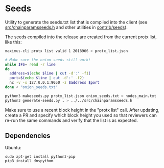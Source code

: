 # Seeds

Utility to generate the seeds.txt list that is compiled into the client
(see [src/chainparamsseeds.h](/src/chainparamsseeds.h) and other utilities in [contrib/seeds](/contrib/seeds)).

The seeds compiled into the release are created from the current protx list, like this:

```bash
maximus-cli protx list valid 1 2018966 > protx_list.json

# Make sure the onion seeds still work!
while IFS= read -r line
do
  address=$(echo $line | cut -d':' -f1)
  port=$(echo $line | cut -d':' -f2)
  nc -v -x 127.0.0.1:9050 -z $address $port
done < "onion_seeds.txt"

python3 makeseeds.py protx_list.json onion_seeds.txt > nodes_main.txt
python3 generate-seeds.py . > ../../src/chainparamsseeds.h
```

Make sure to use a recent block height in the "protx list" call. After updating, create a PR and
specify which block height you used so that reviewers can re-run the same commands and verify
that the list is as expected.

## Dependencies

Ubuntu:

    sudo apt-get install python3-pip
    pip3 install dnspython
